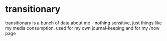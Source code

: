 # transitionary
transitionary is a bunch of data about me - nothing sensitive, just things like my media consumption. used for my own journal-keeping and for my /now page
